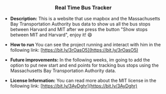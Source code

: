 **<h3 align="center">Real Time Bus Tracker</h3>**

- **Description:** This is a website that use mapbox and the Massachusetts Bay Transportation Authority bus data to show us all the bus stops between Harvard and MIT after we press the button "Show stops between MIT and Harvard", enjoy it! 😄

- **How to run** You can see the project running and interact with him in the following link: [https://bit.ly/3rOasO5](https://bit.ly/3rOasO5)

- **Future improvements:** In the following weeks, im going to add the option to put new start and end points for tracking bus stops using the Massachusetts Bay Transportation Authority data.

- **License Information:** You can read more about the MIT license in the following link: [https://bit.ly/3AyDghr](https://bit.ly/3AyDghr) 